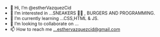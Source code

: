 - 👋 Hi, I’m @estherVazquezCid
- 👀 I’m interested in ...SNEAKERS 👟🖤 , BURGERS AND PROGRAMMING.
- 🌱 I’m currently learning ...CSS,HTML & JS.
- 💞️ I’m looking to collaborate on ...
- 📫 How to reach me ...esthervazquezcid@gmail.com

<!---
Evazquezcid/Evazquezcid is a ✨ special ✨ repository because its `README.md` (this file) appears on your GitHub profile.
You can click the Preview link to take a look at your changes.
--->
